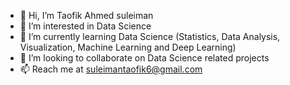 - 👋 Hi, I’m Taofik Ahmed suleiman
- 👀 I’m interested in Data Science
- 🌱 I’m currently learning Data Science (Statistics, Data Analysis, Visualization, Machine Learning and Deep Learning)
- 💞️ I’m looking to collaborate on Data Science related projects
- 📫 Reach me at suleimantaofik6@gmail.com

<!---
suleimantaofik6/suleimantaofik6 is a ✨ special ✨ repository because its `README.md` (this file) appears on your GitHub profile.
You can click the Preview link to take a look at your changes.
--->
